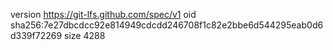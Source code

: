 version https://git-lfs.github.com/spec/v1
oid sha256:7e27dbcdcc92e814949cdcdd246708f1c82e2bbe6d544295eab0d6d339f72269
size 4288
